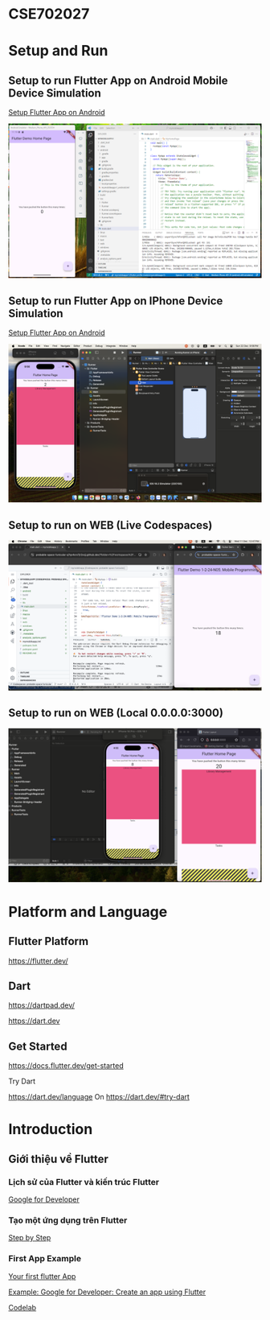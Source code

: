 # CSE702027

# Setup and Run

## Setup to run Flutter App on Android Mobile Device Simulation
[Setup Flutter App on Android](https://lethunguyen.github.io/MobileDev/Simulation)

<img src='demo/android.png'>

## Setup to run Flutter App on IPhone Device Simulation


[Setup Flutter App on Android](https://lethunguyen.github.io/MobileDev/IOSSimulation)

<img src='demo/Xcode.png'>

## Setup to run on WEB (Live Codespaces)

<img src ='demo/demo1.png'>

## Setup to run on WEB (Local 0.0.0.0:3000)

<img src ="/demo/simpleApp.png">

# Platform and Language

## Flutter Platform

https://flutter.dev/

## Dart

https://dartpad.dev/

https://dart.dev


## Get Started

https://docs.flutter.dev/get-started

Try Dart

https://dart.dev/language
On
https://dart.dev/#try-dart

# Introduction

## Giới thiệu về Flutter

### Lịch sử của Flutter và kiến trúc Flutter

[Google for Developer](https://www.youtube.com/watch?v=fq4N0hgOWzU)


### Tạo một ứng dụng trên Flutter

[Step by Step](https://codelabs.developers.google.com/codelabs/flutter-codelab-first#0)

### First App Example

[Your first flutter App](https://codelabs.developers.google.com/codelabs/flutter-codelab-first?hl=en#0)


[Example: Google for Developer: Create an app using Flutter](https://www.youtube.com/watch?v=W1pNjxmNHNQ)


[Codelab](https://codelabs.developers.google.com)





